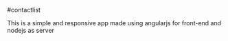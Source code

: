 #contactlist

This is a simple and responsive app made using angularjs for front-end and nodejs as server
